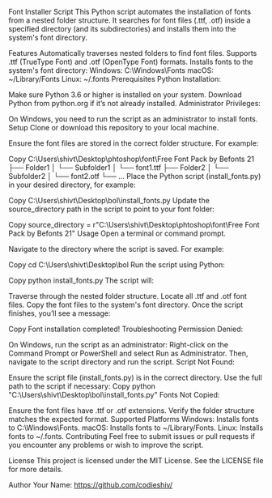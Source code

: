 Font Installer Script
This Python script automates the installation of fonts from a nested folder structure. It searches for font files (.ttf, .otf) inside a specified directory (and its subdirectories) and installs them into the system's font directory.

Features
Automatically traverses nested folders to find font files.
Supports .ttf (TrueType Font) and .otf (OpenType Font) formats.
Installs fonts to the system's font directory:
Windows: C:\Windows\Fonts
macOS: ~/Library/Fonts
Linux: ~/.fonts
Prerequisites
Python Installation:

Make sure Python 3.6 or higher is installed on your system.
Download Python from python.org if it’s not already installed.
Administrator Privileges:

On Windows, you need to run the script as an administrator to install fonts.
Setup
Clone or download this repository to your local machine.

Ensure the font files are stored in the correct folder structure. For example:

Copy
C:\Users\shivt\Desktop\phtoshop\font\Free Font Pack by Befonts 21
├── Folder1
│   └── Subfolder1
│       └── font1.ttf
├── Folder2
│   └── Subfolder2
│       └── font2.otf
└── ...
Place the Python script (install_fonts.py) in your desired directory, for example:

Copy
C:\Users\shivt\Desktop\bol\install_fonts.py
Update the source_directory path in the script to point to your font folder:

Copy
source_directory = r"C:\Users\shivt\Desktop\phtoshop\font\Free Font Pack by Befonts 21"
Usage
Open a terminal or command prompt.

Navigate to the directory where the script is saved. For example:

Copy
cd C:\Users\shivt\Desktop\bol
Run the script using Python:

Copy
python install_fonts.py
The script will:

Traverse through the nested folder structure.
Locate all .ttf and .otf font files.
Copy the font files to the system's font directory.
Once the script finishes, you’ll see a message:

Copy
Font installation completed!
Troubleshooting
Permission Denied:

On Windows, run the script as an administrator:
Right-click on the Command Prompt or PowerShell and select Run as Administrator.
Then, navigate to the script directory and run the script.
Script Not Found:

Ensure the script file (install_fonts.py) is in the correct directory.
Use the full path to the script if necessary:
Copy
python "C:\Users\shivt\Desktop\bol\install_fonts.py"
Fonts Not Copied:

Ensure the font files have .ttf or .otf extensions.
Verify the folder structure matches the expected format.
Supported Platforms
Windows: Installs fonts to C:\Windows\Fonts.
macOS: Installs fonts to ~/Library/Fonts.
Linux: Installs fonts to ~/.fonts.
Contributing
Feel free to submit issues or pull requests if you encounter any problems or wish to improve the script.

License
This project is licensed under the MIT License. See the LICENSE file for more details.

Author
Your Name: https://github.com/codieshiv/
